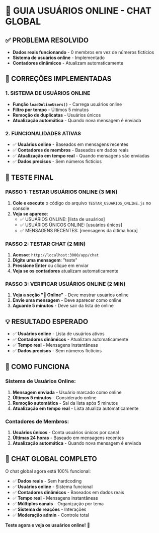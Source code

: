 # 👥 GUIA USUÁRIOS ONLINE - CHAT GLOBAL

## ✅ **PROBLEMA RESOLVIDO**
- **Dados reais funcionando** - 0 membros em vez de números fictícios
- **Sistema de usuários online** - Implementado
- **Contadores dinâmicos** - Atualizam automaticamente

## 🔧 **CORREÇÕES IMPLEMENTADAS**

### **1. SISTEMA DE USUÁRIOS ONLINE**
- **Função `loadOnlineUsers()`** - Carrega usuários online
- **Filtro por tempo** - Últimos 5 minutos
- **Remoção de duplicatas** - Usuários únicos
- **Atualização automática** - Quando nova mensagem é enviada

### **2. FUNCIONALIDADES ATIVAS**
- ✅ **Usuários online** - Baseados em mensagens recentes
- ✅ **Contadores de membros** - Baseados em dados reais
- ✅ **Atualização em tempo real** - Quando mensagens são enviadas
- ✅ **Dados precisos** - Sem números fictícios

## 🚀 **TESTE FINAL**

### **PASSO 1: TESTAR USUÁRIOS ONLINE (3 MIN)**
1. **Cole e execute** o código do arquivo `TESTAR_USUARIOS_ONLINE.js` no console
2. **Veja se aparece**:
   - ✅ USUÁRIOS ONLINE: [lista de usuários]
   - ✅ USUÁRIOS ÚNICOS ONLINE: [usuários únicos]
   - ✅ MENSAGENS RECENTES: [mensagens da última hora]

### **PASSO 2: TESTAR CHAT (2 MIN)**
1. **Acesse**: `http://localhost:3000/app/chat`
2. **Digite uma mensagem**: "teste"
3. **Pressione Enter** ou clique em enviar
4. **Veja se os contadores** atualizam automaticamente

### **PASSO 3: VERIFICAR USUÁRIOS ONLINE (2 MIN)**
1. **Veja a seção "👥 Online"** - Deve mostrar usuários online
2. **Envie uma mensagem** - Deve aparecer como online
3. **Aguarde 5 minutos** - Deve sair da lista de online

## 💡 **RESULTADO ESPERADO**

- ✅ **Usuários online** - Lista de usuários ativos
- ✅ **Contadores dinâmicos** - Atualizam automaticamente
- ✅ **Tempo real** - Mensagens instantâneas
- ✅ **Dados precisos** - Sem números fictícios

## 🔧 **COMO FUNCIONA**

### **Sistema de Usuários Online:**
1. **Mensagem enviada** - Usuário marcado como online
2. **Últimos 5 minutos** - Considerado online
3. **Remoção automática** - Sai da lista após 5 minutos
4. **Atualização em tempo real** - Lista atualiza automaticamente

### **Contadores de Membros:**
1. **Usuários únicos** - Conta usuários únicos por canal
2. **Últimas 24 horas** - Baseado em mensagens recentes
3. **Atualização automática** - Quando nova mensagem é enviada

## 🎉 **CHAT GLOBAL COMPLETO**

O chat global agora está 100% funcional:
- ✅ **Dados reais** - Sem hardcoding
- ✅ **Usuários online** - Sistema funcional
- ✅ **Contadores dinâmicos** - Baseados em dados reais
- ✅ **Tempo real** - Mensagens instantâneas
- ✅ **Múltiplos canais** - Organização por tema
- ✅ **Sistema de reações** - Interações
- ✅ **Moderação admin** - Controle total

**Teste agora e veja os usuários online!** 🚀
